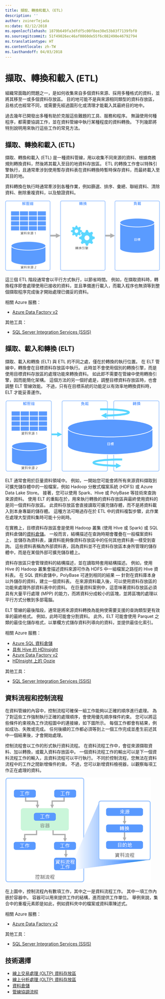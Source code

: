 ```yaml
---
title: 擷取、轉換和載入 (ETL)
description: ''
author: zoinerTejada
ms:date: 02/12/2018
ms.openlocfilehash: 1879b649fa3dfdf5c00f8ee30e53b83f7139fbf0
ms.sourcegitcommit: 51f49026ec46af0860de55f6c082490e46792794
ms.translationtype: HT
ms.contentlocale: zh-TW
ms.lasthandoff: 04/03/2018
---
```

# <a name="extract-transform-and-load-etl"></a>擷取、轉換和載入 (ETL)

組織常面臨的問題之一，是如何收集來自多個資料來源、採用多種格式的資料，並將其移至一或多個資料存放區。 目的地可能不是與來源相同類型的資料存放區，且格式也經常不同，或需要先經過圖形化或清理才能載入其最終目的地中。

過去幾年已開發出多種有助於克服這些難題的工具、服務和程序。 無論使用何種程序，都需要協調工作，並在資料管線中執行某種程度的資料轉換。 下列幾節將特別說明用來執行這些工作的常見方法。

## <a name="extract-transform-and-load-etl"></a>擷取、轉換和載入 (ETL)

擷取、轉換和載入 (ETL) 是一種資料管線，用以收集不同來源的資料、根據商務規則轉換資料，然後將其載入至目的地資料存放區。 ETL 的轉換工作會以特殊引擎執行，且通常牽涉到使用暫存資料表在資料轉換時暫時保存資料，而最終載入至其目的地。

資料轉換在執行時通常牽涉到各種作業，例如篩選、排序、彙總、聯結資料、清除資料、刪除重複資料，以及驗證資料。

![擷取-轉換-載入 (ETL) 程序](../images/etl.png)

這三個 ETL 階段通常會以平行方式執行，以節省時間。 例如，在擷取資料時，轉換程序即會處理使用已接收的資料，並且準備進行載入，而載入程序也無須等到整個擷取程序完成後才開始處理已備妥的資料。

相關 Azure 服務：
- [Azure Data Factory v2](https://azure.microsoft.com/services/data-factory/)

其他工具：
- [SQL Server Integration Services (SSIS)](/sql/integration-services/sql-server-integration-services)

## <a name="extract-load-and-transform-elt"></a>擷取、載入和轉換 (ELT)

擷取、載入和轉換 (ELT) 與 ETL 的不同之處，僅在於轉換的執行位置。 在 ELT 管線中，轉換會在目標資料存放區中執行。 此時並不會使用個別的轉換引擎，而是使用目標資料存放區的處理功能來轉換資料。 如此即不需要在管線中使用轉換引擎，因而能簡化架構。 這個方法的另一個好處是，調整目標資料存放區時，也會調整 ELT 管線效能。 不過，只有在目標系統的功能足以有效率地轉換資料時，ELT 才能妥善運作。

![擷取-載入-轉換 (ELT) 程序](../images/elt.png)

ELT 通常會用於巨量資料領域中。 例如，一開始您可能會將所有來源資料擷取到可擴充儲存體中的一般檔案，例如 Hadoop 分散式檔案系統 (HDFS) 或 Azure Data Lake Store。 接著，您可以使用 Spark、Hive 或 PolyBase 等技術來查詢來源資料。 使用 ELT 的重點在於，用來執行轉換的資料存放區與最終使用資料的是同一個資料存放區。 此資料存放區會直接讀取可擴充儲存體，而不是將資料載入到本身專屬的儲存體。 這種方法可略過存在於 ETL 中的資料複製步驟，此作業在處理大型資料集時可能十分耗時。

在實務上，目標資料存放區會是使用 Hadoop 叢集 (使用 Hive 或 Spark) 或 SQL 資料倉儲的[資料倉儲](./data-warehousing.md)。 一般而言，結構描述在查詢時期會覆疊在一般檔案資料上，並儲存為資料表，讓資料能夠像資料存放區中的任何其他資料表一樣受到查詢。 這些資料表稱為外部資料表，因為資料並不在資料存放區本身所管理的儲存體中，而是在某個外部可擴充儲存體上。 

資料存放區只會管理資料的結構描述，並在讀取時套用結構描述。 例如，使用 Hive 的 Hadoop 叢集會描述資料來源可作為 HDFS 中一組檔案之路徑的 Hive 資料表。 在 SQL 資料倉儲中，PolyBase 可達到相同的結果 &mdash; 針對在資料庫本身以外儲存的資料，建立一個資料表。 在來源資料載入後，可以使用資料存放區的功能來處理外部資料表中的資料。 在巨量資料案例中，這意味著資料存放區必須具有大量平行處理 (MPP) 的能力，而將資料分成較小的區塊，並將區塊的處理以平行方式分散到多部電腦。

ELT 管線的最後階段，通常是將來源資料轉換為能夠使需要支援的查詢類型更有效率的最終格式。 例如，此時可能會分割資料。 此外，ELT 可能會使用 Parquet 之類的最佳化儲存格式，以單欄方式儲存資料列導向的資料，並提供最佳化索引。 

相關 Azure 服務：

- [Azure SQL 資料倉儲](/azure/sql-data-warehouse/sql-data-warehouse-overview-what-is)
- [具有 Hive 的 HDInsight](/azure/hdinsight/hadoop/hdinsight-use-hive)
- [Azure Data Factory v2](https://azure.microsoft.com/services/data-factory/)
- [HDInsight 上的 Oozie](/azure/hdinsight/hdinsight-use-oozie-linux-mac)

其他工具：

- [SQL Server Integration Services (SSIS)](/sql/integration-services/sql-server-integration-services)

## <a name="data-flow-and-control-flow"></a>資料流程和控制流程

在資料管線的內容中，控制流程可確保一組工作能夠以正確的順序進行處理。 為了對這些工作強制執行正確的處理順序，會使用優先順序條件約束。 您可以將這些條件約束視為工作流程圖中的連接線，如下圖所示。 每個工作都會有結果，例如成功、失敗或完成。 任何後續的工作都必須等到上一個工作完成並產生前述其中一個結果後，才會開始處理。

控制流程會以工作的形式執行資料流程。 在資料流程工作中，會從來源擷取資料、加以轉換，或載入資料存放區中。 一個資料流程工作的輸出可以是下一個資料流程工作的輸入，且資料流程可以平行執行。 不同於控制流程，您無法在資料流程中的工作之間新增條件約束。 不過，您可以新增資料檢視器，以觀察每項工作正在處理的資料。

![控制流程中以工作的形式執行的資料流程](../images/control-flow-data-flow.png)

在上圖中，控制流程內有數項工作，其中之一是資料流程工作。 其中一項工作內嵌於容器中。 容器可以用來提供工作的結構，進而提供工作單位。 舉例來說，集合中的重複元素即是如此，例如資料夾中的檔案或資料庫陳述式。

相關 Azure 服務：
- [Azure Data Factory v2](https://azure.microsoft.com/services/data-factory/)

其他工具：
- [SQL Server Integration Services (SSIS)](/sql/integration-services/sql-server-integration-services)

## <a name="technology-choices"></a>技術選擇

- [線上交易處理 (OLTP) 資料存放區](./online-transaction-processing.md#oltp-in-azure)
- [線上分析處理 (OLTP) 資料存放區](./online-analytical-processing.md#olap-in-azure)
- [資料倉儲](./data-warehousing.md)
- [管線協調流程](../technology-choices/pipeline-orchestration-data-movement.md)
